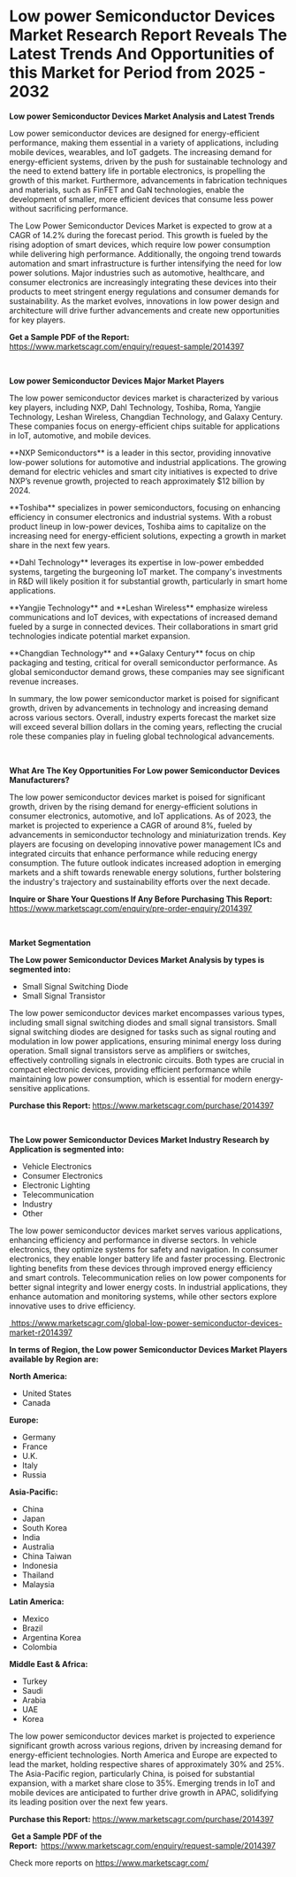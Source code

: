 <p><h1>Low power Semiconductor Devices Market Research Report Reveals The Latest Trends And Opportunities of this Market for Period from 2025 - 2032</h1></p><p><strong>Low power Semiconductor Devices Market Analysis and Latest Trends</strong></p>
<p><p>Low power semiconductor devices are designed for energy-efficient performance, making them essential in a variety of applications, including mobile devices, wearables, and IoT gadgets. The increasing demand for energy-efficient systems, driven by the push for sustainable technology and the need to extend battery life in portable electronics, is propelling the growth of this market. Furthermore, advancements in fabrication techniques and materials, such as FinFET and GaN technologies, enable the development of smaller, more efficient devices that consume less power without sacrificing performance.</p><p>The Low Power Semiconductor Devices Market is expected to grow at a CAGR of 14.2% during the forecast period. This growth is fueled by the rising adoption of smart devices, which require low power consumption while delivering high performance. Additionally, the ongoing trend towards automation and smart infrastructure is further intensifying the need for low power solutions. Major industries such as automotive, healthcare, and consumer electronics are increasingly integrating these devices into their products to meet stringent energy regulations and consumer demands for sustainability. As the market evolves, innovations in low power design and architecture will drive further advancements and create new opportunities for key players.</p></p>
<p><strong>Get a Sample PDF of the Report:&nbsp;</strong> <a href="https://www.marketscagr.com/enquiry/request-sample/2014397?utm_campaign=1920&utm_medium=2&utm_source=Github&utm_content=ia&utm_term=17012025&utm_id=low-power-semiconductor-devices">https://www.marketscagr.com/enquiry/request-sample/2014397</a></p>
<p>&nbsp;</p>
<p><strong>Low power Semiconductor Devices Major Market Players</strong></p>
<p><p>The low power semiconductor devices market is characterized by various key players, including NXP, Dahl Technology, Toshiba, Roma, Yangjie Technology, Leshan Wireless, Changdian Technology, and Galaxy Century. These companies focus on energy-efficient chips suitable for applications in IoT, automotive, and mobile devices.</p><p>**NXP Semiconductors** is a leader in this sector, providing innovative low-power solutions for automotive and industrial applications. The growing demand for electric vehicles and smart city initiatives is expected to drive NXP’s revenue growth, projected to reach approximately $12 billion by 2024.</p><p>**Toshiba** specializes in power semiconductors, focusing on enhancing efficiency in consumer electronics and industrial systems. With a robust product lineup in low-power devices, Toshiba aims to capitalize on the increasing need for energy-efficient solutions, expecting a growth in market share in the next few years.</p><p>**Dahl Technology** leverages its expertise in low-power embedded systems, targeting the burgeoning IoT market. The company's investments in R&D will likely position it for substantial growth, particularly in smart home applications.</p><p>**Yangjie Technology** and **Leshan Wireless** emphasize wireless communications and IoT devices, with expectations of increased demand fueled by a surge in connected devices. Their collaborations in smart grid technologies indicate potential market expansion.</p><p>**Changdian Technology** and **Galaxy Century** focus on chip packaging and testing, critical for overall semiconductor performance. As global semiconductor demand grows, these companies may see significant revenue increases.</p><p>In summary, the low power semiconductor market is poised for significant growth, driven by advancements in technology and increasing demand across various sectors. Overall, industry experts forecast the market size will exceed several billion dollars in the coming years, reflecting the crucial role these companies play in fueling global technological advancements.</p></p>
<p>&nbsp;</p>
<p><strong>What Are The Key Opportunities For Low power Semiconductor Devices Manufacturers?</strong></p>
<p><p>The low power semiconductor devices market is poised for significant growth, driven by the rising demand for energy-efficient solutions in consumer electronics, automotive, and IoT applications. As of 2023, the market is projected to experience a CAGR of around 8%, fueled by advancements in semiconductor technology and miniaturization trends. Key players are focusing on developing innovative power management ICs and integrated circuits that enhance performance while reducing energy consumption. The future outlook indicates increased adoption in emerging markets and a shift towards renewable energy solutions, further bolstering the industry's trajectory and sustainability efforts over the next decade.</p></p>
<p><strong>Inquire or Share Your Questions If Any Before Purchasing This Report:</strong> <a href="https://www.marketscagr.com/enquiry/pre-order-enquiry/2014397?utm_campaign=1920&utm_medium=2&utm_source=Github&utm_content=ia&utm_term=17012025&utm_id=low-power-semiconductor-devices">https://www.marketscagr.com/enquiry/pre-order-enquiry/2014397</a></p>
<p>&nbsp;</p>
<p><strong>Market Segmentation</strong></p>
<p><strong>The Low power Semiconductor Devices Market Analysis by types is segmented into:</strong></p>
<p><ul><li>Small Signal Switching Diode</li><li>Small Signal Transistor</li></ul></p>
<p><p>The low power semiconductor devices market encompasses various types, including small signal switching diodes and small signal transistors. Small signal switching diodes are designed for tasks such as signal routing and modulation in low power applications, ensuring minimal energy loss during operation. Small signal transistors serve as amplifiers or switches, effectively controlling signals in electronic circuits. Both types are crucial in compact electronic devices, providing efficient performance while maintaining low power consumption, which is essential for modern energy-sensitive applications.</p></p>
<p><strong>Purchase this Report:&nbsp;</strong><a href="https://www.marketscagr.com/purchase/2014397?utm_campaign=1920&utm_medium=2&utm_source=Github&utm_content=ia&utm_term=17012025&utm_id=low-power-semiconductor-devices">https://www.marketscagr.com/purchase/2014397</a></p>
<p>&nbsp;</p>
<p><strong>The Low power Semiconductor Devices Market Industry Research by Application is segmented into:</strong></p>
<p><ul><li>Vehicle Electronics</li><li>Consumer Electronics</li><li>Electronic Lighting</li><li>Telecommunication</li><li>Industry</li><li>Other</li></ul></p>
<p><p>The low power semiconductor devices market serves various applications, enhancing efficiency and performance in diverse sectors. In vehicle electronics, they optimize systems for safety and navigation. In consumer electronics, they enable longer battery life and faster processing. Electronic lighting benefits from these devices through improved energy efficiency and smart controls. Telecommunication relies on low power components for better signal integrity and lower energy costs. In industrial applications, they enhance automation and monitoring systems, while other sectors explore innovative uses to drive efficiency.</p></p>
<p><a href="https://www.marketscagr.com/global-low-power-semiconductor-devices-market-r2014397?utm_campaign=1920&utm_medium=2&utm_source=Github&utm_content=ia&utm_term=17012025&utm_id=low-power-semiconductor-devices">&nbsp;https://www.marketscagr.com/global-low-power-semiconductor-devices-market-r2014397</a></p>
<p><strong>In terms of Region, the Low power Semiconductor Devices Market Players available by Region are:</strong></p>
<p>
    <p> <strong> North America: </strong>
        <ul>
            <li>United States</li>
            <li>Canada</li>
        </ul>
        </p> 
    <p> <strong> Europe: </strong>
        <ul>
            <li>Germany</li>
            <li>France</li>
            <li>U.K.</li>
            <li>Italy</li>
            <li>Russia</li>
        </ul>
        </p> 
    <p> <strong> Asia-Pacific: </strong>
        <ul>
            <li>China</li>
            <li>Japan</li>
            <li>South Korea</li>
            <li>India</li>
            <li>Australia</li>
            <li>China Taiwan</li>
            <li>Indonesia</li>
            <li>Thailand</li>
            <li>Malaysia</li>
        </ul>
        </p> 
    <p> <strong> Latin America: </strong>
        <ul>
            <li>Mexico</li>
            <li>Brazil</li>
            <li>Argentina Korea</li>
            <li>Colombia</li>
        </ul>
        </p> 
    <p> <strong> Middle East & Africa: </strong>
        <ul>
            <li>Turkey</li>
            <li>Saudi</li>
            <li>Arabia</li>
            <li>UAE</li>
            <li>Korea</li>
        </ul>
    </p>
    </p>
<p><p>The low power semiconductor devices market is projected to experience significant growth across various regions, driven by increasing demand for energy-efficient technologies. North America and Europe are expected to lead the market, holding respective shares of approximately 30% and 25%. The Asia-Pacific region, particularly China, is poised for substantial expansion, with a market share close to 35%. Emerging trends in IoT and mobile devices are anticipated to further drive growth in APAC, solidifying its leading position over the next few years.</p></p>
<p><strong>Purchase this Report: </strong><a href="https://www.marketscagr.com/purchase/2014397?utm_campaign=1920&utm_medium=2&utm_source=Github&utm_content=ia&utm_term=17012025&utm_id=low-power-semiconductor-devices">https://www.marketscagr.com/purchase/2014397</a></p>
<p>&nbsp;<strong>Get a Sample PDF of the Report:&nbsp;&nbsp;</strong><a href="https://www.marketscagr.com/enquiry/request-sample/2014397?utm_campaign=1920&utm_medium=2&utm_source=Github&utm_content=ia&utm_term=17012025&utm_id=low-power-semiconductor-devices">https://www.marketscagr.com/enquiry/request-sample/2014397</a></p>
<p><strong></strong></p>
<p>Check more reports on <a href="https://www.marketscagr.com/?utm_campaign=1920&utm_medium=2&utm_source=Github&utm_content=ia&utm_term=17012025&utm_id=low-power-semiconductor-devices">https://www.marketscagr.com/</a></p>